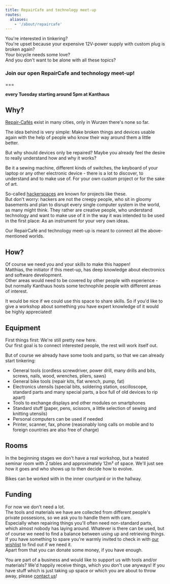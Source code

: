 ```yaml
---
title: RepairCafe and technology meet-up
routes:
  aliases:
    - '/about/repaircafe'
---
```


You're interested in tinkering?  
You're upset because your expensive 12V-power supply with custom plug is broken again?  
Your bicycle needs some love?  
And you don't want to be alone with all these topics?

### Join our open RepairCafe and technology meet-up!

===

**every Tuesday starting around 5pm at Kanthaus**

## Why?

[Repair-Cafés](https://en.wikipedia.org/wiki/Repair-Caf%C3%A9) exist in many cities, only in Wurzen there's none so far.

The idea behind is very simple: Make broken things and devices usable again with the help of people who know their way around them a little better.

But why should devices only be repaired? Maybe you already feel the desire to really understand how and why it works?

Be it a sewing machine, different kinds of switches, the keyboard of your laptop or any other electronic device - there is a lot to discover, to understand and to make use of. For your own custom project or for the sake of art.

So-called [hackerspaces](https://en.wikipedia.org/wiki/Hackerspace) are known for projects like these.  
But don't worry: hackers are not the creepy people, who sit in gloomy basements and plan to disrupt every single computer system in the world, as many might think. They rather are creative people, who understand technology and want to make use of it in the way it was intended to be used in the first place: As an instrument for your very own ideas.

Our RepairCafé and technology meet-up is meant to connect all the above-mentioned worlds.

## How?

Of course we need you and your skills to make this happen!  
Matthias, the initiator if this meet-up, has deep knowledge about electronics and software development.  
Other areas would need to be covered by other people with experience - but normally Kanthaus hosts some technophile people with different areas of interest.

It would be nice if we could use this space to share skills. So if you'd like to give a workshop about something you have expert knowledge of it would be highly appreciated!


## Equipment

First things first: We're still pretty new here.  
Our first goal is to connect interested people, the rest will work itself out.

But of course we already have some tools and parts, so that we can already start tinkering:

- General tools (cordless screwdriver, power drill, many drills and bits, screws, nails, wood, wrenches, pliers, saws)
- General bike tools (repair kits, flat wrench, pump, fat)
- Electronics utensils (special bits, soldering station, oscilloscope, standard parts and many special parts, a box full of old devices to rip apart)
- Tools to exchange displays and other modules on smartphones
- Standard stuff (paper, pens, scissors, a little selection of sewing and knitting utensils)
- Personal computers can be used if needed
- Printer, scanner, fax, phone (reasonably long calls on mobile and to foreign countries are also free of charge)

## Rooms

In the beginning stages we don't have a real workshop, but a heated seminar room with 2 tables and approximately 12m² of space. We'll just see how it goes and who shows up to then decide how to evolve.

Bikes can be worked with in the inner courtyard or in the hallway.

## Funding
For now we don't need a lot.  
The tools and materials we have are collected from different people's private possesions, so we ask you to handle them with care.  
Especially when repairing things you'll often need non-standard parts, which almost nobody has laying around. Whatever is there can be used, but of course we need to find a balance between using up and retrieving things.
If you have something to spare you're warmly invited to check in with [our wishlist](../wanted) to find out if we need it.  
Apart from that you can donate some money, if you have enough.

You are part of a business and would like to support us with tools and/or materials? We'd happily receive things, which you don't use anyways! If you have stuff which is just taking up space or which you are about to throw away, please [contact us](../../contact)!
